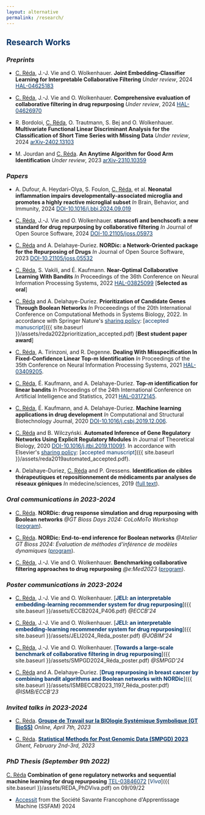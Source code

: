 ```yaml
---
layout: alternative
permalink: /research/
---
```


## **<font color="#003366">Research Works</font>**

### *Preprints*

- <u>C. Réda</u>, J.-J. Vie and O. Wolkenhauer. **Joint Embedding-Classifier Learning for Interpretable Collaborative Filtering** *Under review*, 2024 [<font color="#003366">HAL-04625183</font>](https://hal.science/hal-04625183)

- <u>C. Réda</u>, J.-J. Vie and O. Wolkenhauer. **Comprehensive evaluation of collaborative filtering in drug repurposing** *Under review*, 2024 [<font color="#003366">HAL-04626970</font>](https://hal.science/hal-04626970/)

- R. Bordoloi, <u>C. Réda</u>, O. Trautmann, S. Bej and O. Wolkenhauer. **Multivariate Functional Linear Discriminant Analysis for the Classification of Short Time Series with Missing Data** *Under review*, 2024 [<font color="#003366">arXiv-2402.13103</font>](https://arxiv.org/pdf/2402.13103)

- M. Jourdan and <u>C. Réda</u>. **An Anytime Algorithm for Good Arm Identification** *Under review*, 2023 [<font color="#003366">arXiv-2310.10359</font>](https://arxiv.org/pdf/2310.10359)  

### *Papers*

- A. Dufour, A. Heydari-Olya, S. Foulon, <u>C. Réda</u>, et al. **Neonatal inflammation impairs developmentally-associated microglia and promotes a highly reactive microglial subset** *In* Brain, Behavior, and Immunity, 2024 [<font color="#003366">DOI-10.1016/j.bbi.2024.09.019</font>](https://doi.org/10.1016/j.bbi.2024.09.019) 

- <u>C. Réda</u>, J.-J. Vie and O. Wolkenhauer. **stanscofi and benchscofi: a new standard for drug repurposing by collaborative filtering** *In* Journal of Open Source Software, 2024 [<font color="#003366">DOI-10.21105/joss.05973</font>](https://doi.org/10.21105/joss.05973) 

- <u>C. Réda</u> and A. Delahaye-Duriez. **NORDic: a Network-Oriented package for the Repurposing of Drugs** *In* Journal of Open Source Software, 2023 [<font color="#003366">DOI-10.21105/joss.05532</font>](https://doi.org/10.21105/joss.05532)

- <u>C. Réda</u>, S. Vakili, and É. Kaufmann. **Near-Optimal Collaborative Learning With Bandits** *In* Proceedings of the 36th Conference on Neural Information Processing Systems, 2022 [<font color="#003366">HAL-03825099</font>](https://hal.archives-ouvertes.fr/hal-03825099) [**Selected as oral**]

- <u>C. Réda</u> and A. Delahaye-Duriez. **Prioritization of Candidate Genes Through Boolean Networks** *In* Proceeedings of the 20th International Conference on Computational Methods in Systems Biology, 2022. 
In accordance with Springer Nature's [<font color="#003366">sharing policy</font>](https://www.springernature.com/gp/open-research/policies/accepted-manuscript-terms): [<font color="003366">accepted manuscript</font>]({{ site.baseurl }}/assets/reda2022prioritization_accepted.pdf) [**Best student paper award**]

- <u>C. Réda</u>, A. Tirinzoni, and R. Degenne. **Dealing With Misspecification In Fixed-Confidence Linear Top-m Identification** *In* Proceedings of the 35th Conference on Neural Information Processing Systems, 2021 [<font color="#003366">HAL-03409205</font>](https://hal.archives-ouvertes.fr/hal-03409205).

- <u>C. Réda</u>, É. Kaufmann, and A. Delahaye-Duriez. **Top-*m* identification for linear bandits** *In* Proceedings of the 24th International Conference on Artificial Intelligence and Statistics, 2021 [<font color="#003366">HAL-03172145</font>](http://proceedings.mlr.press/v130/reda21a.html).

- <u>C. Réda</u>, É. Kaufmann, and A. Delahaye-Duriez. **Machine learning applications in drug development** *In* Computational and Structural Biotechnology Journal, 2020 [<font color="#003366">DOI-10.1016/j.csbj.2019.12.006</font>](https://doi.org/10.1016/j.csbj.2019.12.006).

- <u>C. Réda</u> and B. Wilczyński. **Automated Inference of Gene Regulatory Networks Using Explicit Regulatory Modules** *In* Journal of Theoretical Biology, 2020 [<font color="#003366">DOI-10.1016/j.jtbi.2019.110091</font>](https://doi.org/10.1016/j.jtbi.2019.110091). In accordance with Elsevier's [<font color="#003366">sharing policy</font>](https://www.elsevier.com/about/policies/sharing): [<font color="#003366">accepted manuscript</font>]({{ site.baseurl }}/assets/reda2019automated_accepted.pdf).

- A. Delahaye-Duriez, <u>C. Réda</u> and P. Gressens. **Identification de cibles thérapeutiques et repositionnement de médicaments par analyses de réseaux géniques**
*In* médecine/sciences, 2019 ([<font color="#003366">full text</font>](https://www.medecinesciences.org/en/articles/medsci/full_html/2019/07/msc190127/msc190127.html)).

### *Oral communications in 2023-2024*

- <u>C. Réda</u>. **NORDic: drug response simulation and drug repurposing with Boolean networks** *@GT Bioss Days 2024: CoLoMoTo Workshop* ([<font color="#003366">program</font>](https://codimd.math.cnrs.fr/s/EVOoKlvx4#)).

- <u>C. Réda</u>. **NORDic: End-to-end inference for Boolean networks** *@Atelier GT Bioss 2024: Évaluation de méthodes d’inférence de modèles dynamiques* ([<font color="#003366">program</font>](https://codimd.math.cnrs.fr/s/pR4cVqX7d#)).

- <u>C. Réda</u>, J.-J. Vie and O. Wolkenhauer. **Benchmarking collaborative filtering approaches to drug repurposing** *@e:Med2023* ([<font color="#003366">program</font>](https://www.sys-med.de/de/meeting/emed-meeting-2023/program/)).

### *Poster communications in 2023-2024*

- <u>C. Réda</u>, J.-J. Vie and O. Wolkenhauer. [**<font color="#003366">JELI: an interpretable embedding-learning recommender system for drug repurposing</font>**]({{ site.baseurl }}/assets/ECCB2024_P406.pdf) *@ECCB'24*

- <u>C. Réda</u>, J.-J. Vie and O. Wolkenhauer. [**<font color="#003366">JELI: an interpretable embedding-learning recommender system for drug repurposing</font>**]({{ site.baseurl }}/assets/JELI2024_Réda_poster.pdf) *@JOBIM'24*

- <u>C. Réda</u>, J.-J. Vie and O. Wolkenhauer. [**<font color="#003366">Towards a large-scale benchmark of collaborative filtering in drug repurposing</font>**]({{ site.baseurl }}/assets/SMPGD2024_Réda_poster.pdf) *@SMPGD'24*

- <u>C. Réda</u> and A. Delahaye-Duriez. [**<font color="#003366">Drug repurposing in breast cancer by combining bandit algorithms and Boolean networks with NORDic</font>**]({{ site.baseurl }}/assets/ISMBECCB2023_1197_Réda_poster.pdf) *@ISMB/ECCB'23*

### *Invited talks in 2023-2024*

- <u>C. Réda</u>. [**<font color="#003366">Groupe de Travail sur la BIOlogie Systémique Symbolique (GT BioSS)</font>**](https://www.bioss-cnrs.fr/seminaires/2023-04/) *Online, April 7th, 2023*

- <u>C. Réda</u>. [**<font color="#003366">Statistical Methods for Post Genomic Data (SMPGD) 2023</font>**](https://smpgd2023.sciencesconf.org/) *Ghent, February 2nd-3rd, 2023*

### *PhD Thesis (September 9th 2022)*

<u>C. Réda</u> **Combination of gene regulatory networks and sequential machine learning for drug repurposing** [<font color="#003366">TEL-03846072</font>](https://hal.archives-ouvertes.fr/tel-03846072) [*<font color="#003366">Viva</font>*]({{ site.baseurl }}/assets/REDA_PhDViva.pdf) on 09/09/22

+ [<font color="#003366">Accessit</font>](http://ssfam.org/laureats-prix-de-these-ssfam/) from the Société Savante Francophone d'Apprentissage Machine (SSFAM) 2024 


